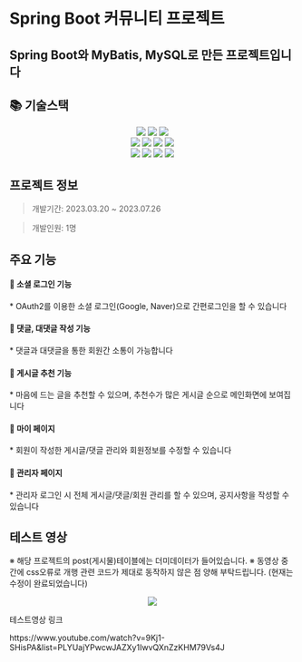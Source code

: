 # Spring Boot 커뮤니티 프로젝트
## Spring Boot와 MyBatis, MySQL로 만든 프로젝트입니다



<div><h2>📚 기술스택</h2></div>
<div align=center> 
  <img src="https://img.shields.io/badge/java-007396?style=for-the-badge&logo=java&logoColor=white">
  <img src="https://img.shields.io/badge/springboot-6DB33F?style=for-the-badge&logo=springboot&logoColor=white">
  <img src="https://img.shields.io/badge/thymeleaf-005F0F?style=for-the-badge&logo=thymeleaf&logoColor=white">
  <br/>
  <img src="https://img.shields.io/badge/css-1572B6?style=for-the-badge&logo=css3&logoColor=white">
  <img src="https://img.shields.io/badge/html5-E34F26?style=for-the-badge&logo=html5&logoColor=white">
  <img src="https://img.shields.io/badge/jquery-0769AD?style=for-the-badge&logo=jquery&logoColor=white">
  <img src="https://img.shields.io/badge/javascript-F7DF1E?style=for-the-badge&logo=javascript&logoColor=black">
  <br/>
  <img src="https://img.shields.io/badge/mysql-4479A1?style=for-the-badge&logo=mysql&logoColor=white">
  <img src="https://img.shields.io/badge/gradle-02303A?style=for-the-badge&logo=gradle&logoColor=white">
  <img src="https://img.shields.io/badge/springsecurity-6DB33F?style=for-the-badge&logo=springsecurity&logoColor=white">
  <img src="https://img.shields.io/badge/lombok-E34F26?style=for-the-badge&logo=lombok&logoColor=white">
</div>



<div><h2>프로젝트 정보</h2></div>

> 개발기간: 2023.03.20 ~ 2023.07.26 

> 개발인원: 1명



<div><h2>주요 기능</h2></div>

<h4>🤍 소셜 로그인 기능</h4>
* OAuth2를 이용한 소셜 로그인(Google, Naver)으로 간편로그인을 할 수 있습니다
<h4>🤍 댓글, 대댓글 작성 기능</h4>
* 댓글과 대댓글을 통한 회원간 소통이 가능합니다
<h4>🤍 게시글 추천 기능</h4>
* 마음에 드는 글을 추천할 수 있으며, 추천수가 많은 게시글 순으로 메인화면에 보여집니다
<h4>🤍 마이 페이지</h4>
* 회원이 작성한 게시글/댓글 관리와 회원정보를 수정할 수 있습니다
<h4>🤍 관리자 페이지</h4>
* 관리자 로그인 시 전체 게시글/댓글/회원 관리를 할 수 있으며, 공지사항을 작성할 수 있습니다 



<div><h2>테스트 영상</h2></div>
 ※ 해당 프로젝트의 post(게시물)테이블에는 더미데이터가 들어있습니다.
 ※ 동영상 중간에 css오류로 개행 관련 코드가 제대로 동작하지 않은 점 양해 부탁드립니다.
    (현재는 수정이 완료되었습니다)

<p align="center">
  <img src="https://github.com/PirateOfUniverse/community/assets/127758745/8449ac9d-f782-4b2c-8231-6e0fd103a010">
</p>

<p>테스트영상 링크</p>
https://www.youtube.com/watch?v=9Kj1-SHisPA&list=PLYUajYPwcwJAZXy1IwvQXnZzKHM79Vs4J








 
 
